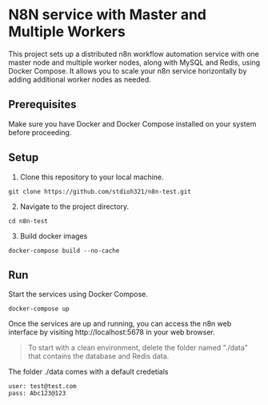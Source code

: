 # N8N service with Master and Multiple Workers
This project sets up a distributed n8n workflow automation service with one master node and multiple worker nodes, along with MySQL and Redis, using Docker Compose. It allows you to scale your n8n service horizontally by adding additional worker nodes as needed.

## Prerequisites
Make sure you have Docker and Docker Compose installed on your system before proceeding.

## Setup
1. Clone this repository to your local machine.
```shell
git clone https://github.com/stdioh321/n8n-test.git
```
2. Navigate to the project directory.
```shell
cd n8n-test
```
3. Build docker images
```shell
docker-compose build --no-cache
```

## Run
Start the services using Docker Compose.
```shell
docker-compose up
```
Once the services are up and running, you can access the n8n web interface by visiting http://localhost:5678 in your web browser.


> To start with a clean environment, delete the folder named "./data" that contains the database and Redis data.

The folder ./data comes with a default credetials
```shell
user: test@test.com
pass: Abc123@123
```